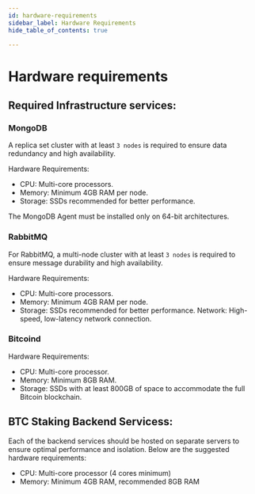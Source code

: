 ```yaml
---
id: hardware-requirements
sidebar_label: Hardware Requirements
hide_table_of_contents: true

---
```

# Hardware requirements

## Required Infrastructure services:

### MongoDB

A replica set cluster with at least `3 nodes` is required to ensure data redundancy and high availability.

Hardware Requirements: 

- CPU: Multi-core processors.
- Memory: Minimum 4GB RAM per node.
- Storage: SSDs recommended for better performance.

The MongoDB Agent must be installed only on 64-bit architectures.

### RabbitMQ

For RabbitMQ, a multi-node cluster with at least `3 nodes` is required to ensure message durability and high availability.

Hardware Requirements:
- CPU: Multi-core processors.
- Memory: Minimum 4GB RAM per node.
- Storage: SSDs recommended for better performance.
Network: High-speed, low-latency network connection.

### Bitcoind

Hardware Requirements:
- CPU: Multi-core processor.
- Memory: Minimum 8GB RAM.
- Storage: SSDs with at least 800GB of space to accommodate the full Bitcoin blockchain.

## BTC Staking Backend Servicess: 

Each of the backend services should be hosted on separate servers to ensure optimal performance and isolation. Below are the suggested hardware requirements:

- CPU: Multi-core processor (4 cores minimum)
- Memory: Minimum 4GB RAM, recommended 8GB RAM